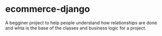 ﻿# ecommerce-django
A begginer project to help people understand how relationships are done and whta is the base of the classes and business logic for a project.
